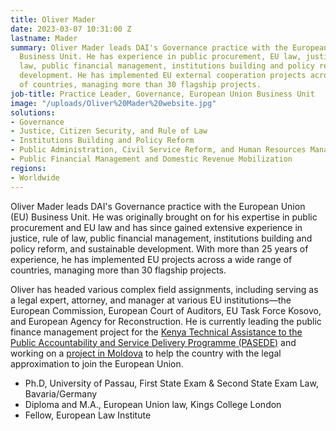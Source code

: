 ```yaml
---
title: Oliver Mader
date: 2023-03-07 10:31:00 Z
lastname: Mader
summary: Oliver Mader leads DAI's Governance practice with the European Union (EU)
  Business Unit. He has experience in public procurement, EU law, justice, rule of
  law, public financial management, institutions building and policy reform, and sustainable
  development. He has implemented EU external cooperation projects across a wide range
  of countries, managing more than 30 flagship projects.
job-title: Practice Leader, Governance, European Union Business Unit
image: "/uploads/Oliver%20Mader%20website.jpg"
solutions:
- Governance
- Justice, Citizen Security, and Rule of Law
- Institutions Building and Policy Reform
- Public Administration, Civil Service Reform, and Human Resources Management
- Public Financial Management and Domestic Revenue Mobilization
regions:
- Worldwide
---
```


Oliver Mader leads DAI's Governance practice with the European Union (EU) Business Unit. He was originally brought on for his expertise in public procurement and EU law and has since gained extensive experience in justice, rule of law, public financial management, institutions building and policy reform, and sustainable development. With more than 25 years of experience, he has implemented EU projects across a wide range of countries, managing more than 30 flagship projects.

Oliver has headed various complex field assignments, including serving as a legal expert, attorney, and manager at various EU institutions—the European Commission, European Court of Auditors, EU Task Force Kosovo, and European Agency for Reconstruction. He is currently leading the public finance management project for the [Kenya Technical Assistance to the Public Accountability and Service Delivery Programme (PASEDE)](https://www.dai.com/our-work/projects/kenya-technical-assistance-to-the-public-accountability-and-service-delivery-programme-pasede) and working on a [project in Moldova](https://www.dai.com/our-work/projects/moldova-support-for-structured-policy-dialogue-coordination-of-the-implementation-of-the-association-agreement-and-enhancement-of-the-legal-approximation-process) to help the country with the legal approximation to join the European Union.

* Ph.D, University of Passau, First State Exam & Second State Exam Law, Bavaria/Germany
* Diploma and M.A., European Union law, Kings College London
* Fellow, European Law Institute